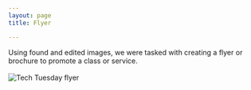 ```yaml
---
layout: page
title: Flyer

---
```


Using found and edited images, we were tasked with creating a flyer or brochure to promote a class or service.<BR><BR>
![Tech Tuesday flyer](https://caitlinmeyer.github.io/idt-portfolio/300x/docs/tech-tuesday.png)
